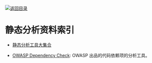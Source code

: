 [![返回目录](https://user-images.githubusercontent.com/5803001/38079637-ff0abcf0-3371-11e8-9b76-ad651620afc7.jpg)](https://github.com/wxyyxc1992/Awesome-Lists)

# 静态分析资料索引

- [静态分析工具大集合](http://www.freebuf.com/sectool/119680.html)

* [OWASP Dependency Check](https://www.owasp.org/index.php/OWASP_Dependency_Check#tab=Main): OWASP 出品的代码依赖项的分析工具。
